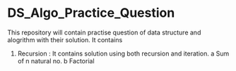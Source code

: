 # DS_Algo_Practice_Question

This repository will contain practise question of data structure and alogrithm with their solution.
It contains

1. Recursion : It contains solution using both recursion and iteration.
   a Sum of n natural no.
   b Factorial
